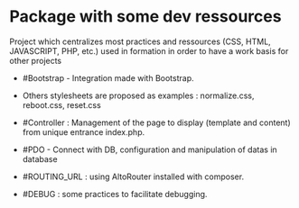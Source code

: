 # Package with some dev ressources

Project which centralizes most practices and ressources (CSS, HTML, JAVASCRIPT, PHP, etc.) used in formation in order to have a work basis for other projects

- #Bootstrap - Integration made with Bootstrap.
- Others stylesheets are proposed as examples : normalize.css, reboot.css, reset.css
  
- #Controller : Management of the page to display (template and content) from unique entrance index.php.
- #PDO - Connect with DB, configuration and manipulation of datas in database

- #ROUTING_URL : using AltoRouter installed with composer.
  
- #DEBUG : some practices to facilitate debugging.